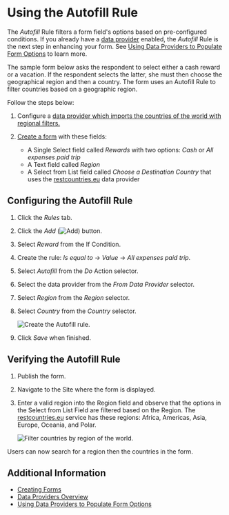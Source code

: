 # Using the Autofill Rule

The _Autofill_ Rule filters a form field's options based on pre-configured conditions. If you already have a [data provider](../data-providers/data-providers-overview.md) enabled, the _Autofill_ Rule is the next step in enhancing your form. See [Using Data Providers to Populate Form Options](../data-providers/using-the-rest-data-provider-to-populate-form-options.md) to learn more.

The sample form below asks the respondent to select either a cash reward or a vacation. If the respondent selects the latter, she must then choose the geographical region and then a country. The form uses an Autofill Rule to filter countries based on a geographic region.

Follow the steps below:

1. Configure a [data provider which imports the countries of the world with regional filters.](../data-providers/using-data-providers-to-populate-form-options.md)
1. [Create a form](../creating-and-managing-forms/creating-forms.md) with these fields: 

    * A Single Select field called _Rewards_ with two options: *Cash* or *All expenses paid trip*
    * A Text field called _Region_
    * A Select from List field called _Choose a Destination Country_ that uses the [restcountries.eu](https://restcountries.eu) data provider

## Configuring the Autofill Rule

1. Click the _Rules_ tab.

1. Click the *Add* (![Add](../../../images/icon-add.png)) button.

1. Select _Reward_ from the If Condition.

1. Create the rule: _Is equal to_ &rarr; _Value_ &rarr; _All expenses paid trip_.

1. Select _Autofill_ from the _Do_ Action selector. 

1. Select the data provider from the _From Data Provider_ selector. 

1. Select _Region_ from the _Region_ selector. 

1. Select _Country_ from the _Country_ selector. 

    ![Create the Autofill rule.](./using-the-autofill-rule/images/01.png)

1. Click _Save_ when finished.

## Verifying the Autofill Rule

1. Publish the form.

1. Navigate to the Site where the form is displayed.

1. Enter a valid region into the Region field and observe that the options in the Select from List Field are filtered based on the Region. The [restcountries.eu](https://restcountries.eu) service has these regions: Africa, Americas, Asia, Europe, Oceania, and Polar.

    ![Filter countries by region of the world.](./using-the-autofill-rule/images/02.gif)

Users can now search for a region then the countries in the form.

## Additional Information

* [Creating Forms](../creating-and-managing-forms/creating-forms.md)
* [Data Providers Overview](../data-providers/data-providers-overview.md)
* [Using Data Providers to Populate Form Options](../data-providers/using-data-providers-to-populate-form-options.md)
